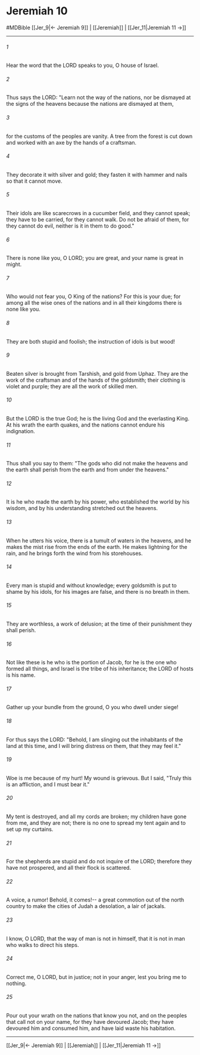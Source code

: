 # Jeremiah 10
#MDBible
[[Jer_9|← Jeremiah 9]] | [[Jeremiah]] | [[Jer_11|Jeremiah 11 →]]

***

###### 1 
Hear the word that the LORD speaks to you, O house of Israel. 

###### 2 
Thus says the LORD: "Learn not the way of the nations, nor be dismayed at the signs of the heavens because the nations are dismayed at them, 

###### 3 
for the customs of the peoples are vanity. A tree from the forest is cut down and worked with an axe by the hands of a craftsman. 

###### 4 
They decorate it with silver and gold; they fasten it with hammer and nails so that it cannot move. 

###### 5 
Their idols are like scarecrows in a cucumber field, and they cannot speak; they have to be carried, for they cannot walk. Do not be afraid of them, for they cannot do evil, neither is it in them to do good." 

###### 6 
There is none like you, O LORD; you are great, and your name is great in might. 

###### 7 
Who would not fear you, O King of the nations? For this is your due; for among all the wise ones of the nations and in all their kingdoms there is none like you. 

###### 8 
They are both stupid and foolish; the instruction of idols is but wood! 

###### 9 
Beaten silver is brought from Tarshish, and gold from Uphaz. They are the work of the craftsman and of the hands of the goldsmith; their clothing is violet and purple; they are all the work of skilled men. 

###### 10 
But the LORD is the true God; he is the living God and the everlasting King. At his wrath the earth quakes, and the nations cannot endure his indignation. 

###### 11 
Thus shall you say to them: "The gods who did not make the heavens and the earth shall perish from the earth and from under the heavens." 

###### 12 
It is he who made the earth by his power, who established the world by his wisdom, and by his understanding stretched out the heavens. 

###### 13 
When he utters his voice, there is a tumult of waters in the heavens, and he makes the mist rise from the ends of the earth. He makes lightning for the rain, and he brings forth the wind from his storehouses. 

###### 14 
Every man is stupid and without knowledge; every goldsmith is put to shame by his idols, for his images are false, and there is no breath in them. 

###### 15 
They are worthless, a work of delusion; at the time of their punishment they shall perish. 

###### 16 
Not like these is he who is the portion of Jacob, for he is the one who formed all things, and Israel is the tribe of his inheritance; the LORD of hosts is his name. 

###### 17 
Gather up your bundle from the ground, O you who dwell under siege! 

###### 18 
For thus says the LORD: "Behold, I am slinging out the inhabitants of the land at this time, and I will bring distress on them, that they may feel it." 

###### 19 
Woe is me because of my hurt! My wound is grievous. But I said, "Truly this is an affliction, and I must bear it." 

###### 20 
My tent is destroyed, and all my cords are broken; my children have gone from me, and they are not; there is no one to spread my tent again and to set up my curtains. 

###### 21 
For the shepherds are stupid and do not inquire of the LORD; therefore they have not prospered, and all their flock is scattered. 

###### 22 
A voice, a rumor! Behold, it comes!-- a great commotion out of the north country to make the cities of Judah a desolation, a lair of jackals. 

###### 23 
I know, O LORD, that the way of man is not in himself, that it is not in man who walks to direct his steps. 

###### 24 
Correct me, O LORD, but in justice; not in your anger, lest you bring me to nothing. 

###### 25 
Pour out your wrath on the nations that know you not, and on the peoples that call not on your name, for they have devoured Jacob; they have devoured him and consumed him, and have laid waste his habitation. 

***

[[Jer_9|← Jeremiah 9]] | [[Jeremiah]] | [[Jer_11|Jeremiah 11 →]]
